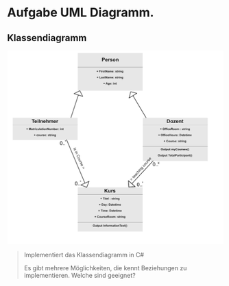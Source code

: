 # Aufgabe UML Diagramm.

## Klassendiagramm

![alt text](./img/uml.png "UML Diagramm")


> Implementiert das Klassendiagramm in C#
>
> Es gibt mehrere Möglichkeiten, die kennt Beziehungen zu implementieren. Welche sind geeignet?

<!-- **ANTWORT**

Die Implementieren wird am besten über das Interface gemacht, da am Ende der Kurs von Dozent und Teilnehmer erbt, und dies über die normale Klassenvererbung nicht zu bewerkstelligen ist  -->